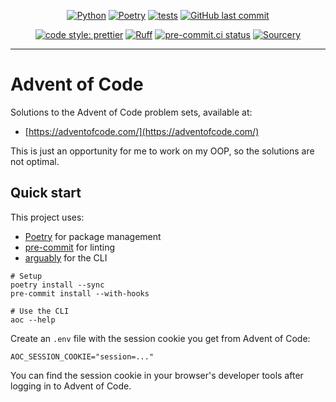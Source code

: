 <div align="center">

[![Python](https://img.shields.io/badge/Python-3.11+-blue.svg)](https://www.python.org/downloads/release/python-3110/)
[![Poetry](https://img.shields.io/endpoint?url=https://python-poetry.org/badge/v0.json)](https://python-poetry.org/)
[![tests](https://github.com/Bilbottom/advent-of-code/actions/workflows/tests.yaml/badge.svg)](https://github.com/Bilbottom/advent-of-code/actions/workflows/tests.yaml)
[![GitHub last commit](https://img.shields.io/github/last-commit/Bilbottom/advent-of-code)](https://shields.io/badges/git-hub-last-commit)

[![code style: prettier](https://img.shields.io/badge/code_style-prettier-ff69b4.svg?style=flat-square)](https://github.com/prettier/prettier)
[![Ruff](https://img.shields.io/endpoint?url=https://raw.githubusercontent.com/astral-sh/ruff/main/assets/badge/v2.json)](https://github.com/astral-sh/ruff)
[![pre-commit.ci status](https://results.pre-commit.ci/badge/github/Bilbottom/advent-of-code/main.svg)](https://results.pre-commit.ci/latest/github/Bilbottom/advent-of-code/main)
[![Sourcery](https://img.shields.io/badge/Sourcery-enabled-brightgreen)](https://sourcery.ai)

</div>

---

# Advent of Code

Solutions to the Advent of Code problem sets, available at:

- [https://adventofcode.com/](https://adventofcode.com/)

This is just an opportunity for me to work on my OOP, so the solutions are not optimal.

## Quick start

This project uses:

- [Poetry](https://python-poetry.org/) for package management
- [pre-commit](https://pre-commit.com/) for linting
- [arguably](https://treykeown.github.io/arguably/) for the CLI

```shell
# Setup
poetry install --sync
pre-commit install --with-hooks

# Use the CLI
aoc --help
```

Create an `.env` file with the session cookie you get from Advent of Code:

```
AOC_SESSION_COOKIE="session=..."
```

You can find the session cookie in your browser's developer tools after logging in to Advent of Code.
